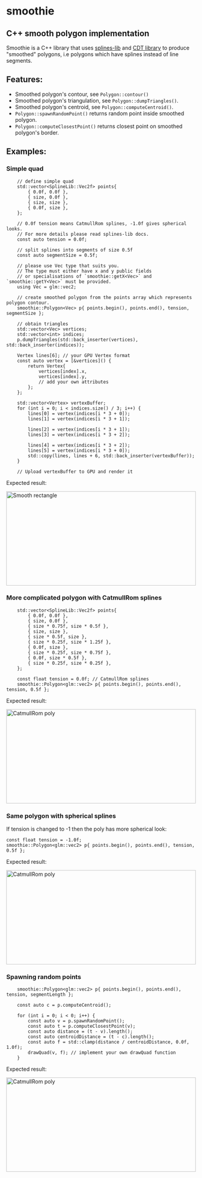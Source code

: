 # smoothie

## C++ smooth polygon implementation

Smoothie is a C++ library that uses [splines-lib](https://github.com/andrewwillmott/splines-lib) 
and [CDT library](https://github.com/artem-ogre/CDT) to produce "smoothed" polygons,
i.e polygons which have splines instead of line segments.

## Features:
* Smoothed polygon's contour, see `Polygon::contour()`
* Smoothed polygon's triangulation, see `Polygon::dumpTriangles()`.
* Smoothed polygon's centroid, see `Polygon::computeCentroid()`.
* `Polygon::spawnRandomPoint()` returns random point inside smoothed polygon.
* `Polygon::computeClosestPoint()` returns closest point on smoothed polygon's border.

## Examples:

### Simple quad
```
    // define simple quad
    std::vector<SplineLib::Vec2f> points{
        { 0.0f, 0.0f },
        { size, 0.0f },
        { size, size },
        { 0.0f, size },
    };

    // 0.0f tension means CatmullRom splines, -1.0f gives spherical looks.
    // For more details please read splines-lib docs.
    const auto tension = 0.0f;

    // split splines into segments of size 0.5f
    const auto segmentSize = 0.5f;
    
    // please use Vec type that suits you.
    // The type must either have x and y public fields
    // or specialisations of `smoothie::getX<Vec>` and `smoothie::getY<Vec>` must be provided.
    using Vec = glm::vec2; 

    // create smoothed polygon from the points array which represents polygon contour. 
    smoothie::Polygon<Vec> p{ points.begin(), points.end(), tension, segmentSize };

    // obtain triangles
    std::vector<Vec> vertices;
    std::vector<int> indices;
    p.dumpTriangles(std::back_inserter(vertices), std::back_inserter(indices));

    Vertex lines[6]; // your GPU Vertex format
    const auto vertex = [&vertices]() {
        return Vertex{
            vertices[index].x,
            vertices[index].y,
            // add your own attributes
        };
    };

    std::vector<Vertex> vertexBuffer;
    for (int i = 0; i < indices.size() / 3; i++) {
        lines[0] = vertex(indices[i * 3 + 0]);
        lines[1] = vertex(indices[i * 3 + 1]);

        lines[2] = vertex(indices[i * 3 + 1]);
        lines[3] = vertex(indices[i * 3 + 2]);

        lines[4] = vertex(indices[i * 3 + 2]);
        lines[5] = vertex(indices[i * 3 + 0]);
        std::copy(lines, lines + 6, std::back_inserter(vertexBuffer));
    }

    // Upload vertexBuffer to GPU and render it
```

Expected result:

<img src="./docs/images/SmoothRectangle.png" alt="Smooth rectangle" style='height: 100%; width: 100%; max-height: 250px; object-fit: contain'/>

### More complicated polygon with CatmullRom splines
```
    std::vector<SplineLib::Vec2f> points{
        { 0.0f, 0.0f },
        { size, 0.0f },
        { size * 0.75f, size * 0.5f },
        { size, size },
        { size * 0.5f, size },
        { size * 0.25f, size * 1.25f },
        { 0.0f, size },
        { size * 0.25f, size * 0.75f },
        { 0.0f, size * 0.5f },
        { size * 0.25f, size * 0.25f },
    };

    const float tension = 0.0f; // CatmullRom splines
    smoothie::Polygon<glm::vec2> p{ points.begin(), points.end(), tension, 0.5f };
```

Expected result:

<img src="./docs/images/SmoothedCatmullRomPoly.png" alt="CatmullRom poly" style='height: 100%; width: 100%; max-height: 250px; object-fit: contain'/>

### Same polygon with spherical splines
If tension is changed to -1 then the poly has more spherical look:
```
const float tension = -1.0f;
smoothie::Polygon<glm::vec2> p{ points.begin(), points.end(), tension, 0.5f };
```

Expected result:

<img src="./docs/images/SmoothedSphericalPoly.png" alt="CatmullRom poly" style='height: 100%; width: 100%; max-height: 250px; object-fit: contain'/>

### Spawning random points
```
    smoothie::Polygon<glm::vec2> p{ points.begin(), points.end(), tension, segmentLength };

    const auto c = p.computeCentroid();

    for (int i = 0; i < 0; i++) {
        const auto v = p.spawnRandomPoint();
        const auto t = p.computeClosestPoint(v);
        const auto distance = (t - v).length();
        const auto centroidDistance = (t - c).length();
        const auto f = std::clamp(distance / centroidDistance, 0.0f, 1.0f);
        drawQuad(v, f); // implement your own drawQuad function
    }
```

Expected result:

<img src="./docs/images/SmoothedCatmullRomPolyWithRandomPoints.png" alt="CatmullRom poly" style='height: 100%; width: 100%; max-height: 250px; object-fit: contain'/>
